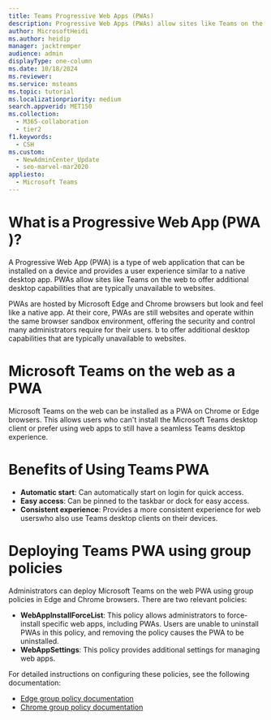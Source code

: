 ```yaml
---
title: Teams Progressive Web Apps (PWAs)
description: Progressive Web Apps (PWAs) allow sites like Teams on the web to offer additional desktop capabilities that are typically unavailable to websites.
author: MicrosoftHeidi
ms.author: heidip
manager: jacktremper
audience: admin
displayType: one-column
ms.date: 10/18/2024
ms.reviewer: 
ms.service: msteams
ms.topic: tutorial
ms.localizationpriority: medium
search.appverid: MET150
ms.collection:
  - M365-collaboration
  - tier2
f1.keywords:
  - CSH
ms.custom:
  - NewAdminCenter_Update
  - seo-marvel-mar2020
appliesto: 
  - Microsoft Teams
---
```


# What is a Progressive Web App (PWA)?

A Progressive Web App (PWA) is a type of web application that can be installed on a device and provides a user experience similar to a native desktop app. PWAs allow sites like Teams on the web to offer additional desktop capabilities that are typically unavailable to websites.

PWAs are hosted by Microsoft Edge and Chrome browsers but look and feel like a native app. At their core, PWAs are still websites and operate within the same browser sandbox environment, offering the security and control many administrators require for their users. b to offer additional desktop capabilities that are typically unavailable to websites.

# Microsoft Teams on the web as a PWA

Microsoft Teams on the web can be installed as a PWA on Chrome or Edge browsers. This allows users who can't install the Microsoft Teams desktop client or prefer using web apps to still have a seamless Teams desktop experience.

# Benefits of Using Teams PWA

- **Automatic start**: Can automatically start on login for quick access.
- **Easy access**: Can be pinned to the taskbar or dock for easy access.
- **Consistent experience**: Provides a more consistent experience for web userswho also use Teams desktop clients on their devices.

# Deploying Teams PWA using group policies

Administrators can deploy Microsoft Teams on the web PWA using group policies in Edge and Chrome browsers. There are two relevant policies:

- **WebAppInstallForceList**: This policy allows administrators to force-install specific web apps, including PWAs. Users are unable to uninstall PWAs in this policy, and removing the policy causes the PWA to be uninstalled.
- **WebAppSettings**: This policy provides additional settings for managing web apps.

For detailed instructions on configuring these policies, see the following documentation:

- [Edge group policy documentation](/deployedge/microsoft-edge-policies)
- [Chrome group policy documentation](https://support.google.com/chrome/a/answer/187202)

